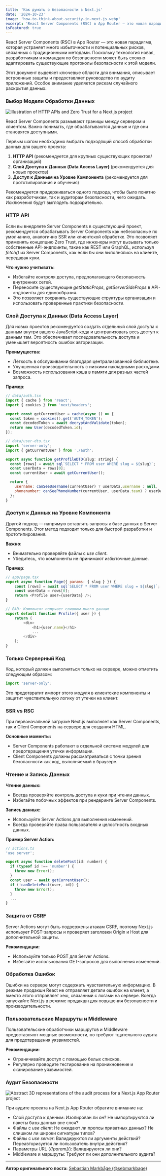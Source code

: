 ```yaml
---
title: 'Как думать о безопасности в Next.js'
date: '2024-10-23'
image: 'how-to-think-about-security-in-next-js.webp'
excerpt: 'React Server Components (RSC) в App Router — это новая парадигма, которая устраняет многие избыточности и потенциальные риски, связанные с традиционными методами. Учитывая новизну, разработчикам и, следовательно, командам безопасности может быть сложно согласовать свои существующие протоколы безопасности с этой моделью.'
isFeatured: true
---
```


React Server Components (RSC) в App Router — это новая парадигма, которая устраняет много избыточности и потенциальных рисков, связанных с традиционными методами. Поскольку технология новая, разработчикам и командам по безопасности может быть сложно адаптировать существующие протоколы безопасности к этой модели.

Этот документ выделяет ключевые области для внимания, описывает встроенные защиты и предоставляет руководство по аудиту приложений. Особое внимание уделяется рискам случайного раскрытия данных.

### Выбор Модели Обработки Данных

![Illustration of HTTP APIs and Zero Trust for a Next.js project ](http-apis-and-zero-trust-in-the-context-of-server-components.webp)

React Server Components размывают границы между сервером и клиентом. Важно понимать, где обрабатываются данные и где они становятся доступными.

Первым шагом необходимо выбрать подходящий способ обработки данных для вашего проекта:

1. **HTTP API** (рекомендуется для крупных существующих проектов/организаций)
2. **Слой Доступа к Данных (Data Access Layer)** (рекомендуется для новых проектов)
3. **Доступ к Данным на Уровне Компонента** (рекомендуется для прототипирования и обучения)

Рекомендуется придерживаться одного подхода, чтобы было понятно как разработчикам, так и аудиторам безопасности, чего ожидать. Исключения будут выглядеть подозрительно.

### HTTP API

Если вы внедряете Server Components в существующий проект, рекомендуется обрабатывать Server Components как небезопасные по умолчанию, аналогично SSR или клиентской обработке. Это позволяет применять концепцию Zero Trust, где инженеры могут вызывать только собственные API-эндпоинты, такие как REST или GraphQL, используя _fetch()_ из Server Components, как если бы они выполнялись на клиенте, передавая куки.

**Что нужно учитывать:**

-   Избегайте контроля доступа, предполагающего безопасность внутренних сетей.
-   Переносите существующие _getStaticProps_, _getServerSideProps_ в API-эндпоинты для единообразия.
-   Это позволяет сохранять существующие структуры организации и использовать проверенные практики безопасности.

### Слой Доступа к Данных (Data Access Layer)

Для новых проектов рекомендуется создать отдельный слой доступа к данным внутри вашего JavaScript-кода и централизовать весь доступ к данным там. Это обеспечивает последовательность доступа и уменьшает вероятность ошибок авторизации.

**Преимущества:**

-   Лёгкость в обслуживании благодаря централизованной библиотеке.
-   Улучшенная производительность с низкими накладными расходами.
-   Возможность использования кэша в памяти для разных частей запроса.

**Пример:**

```javascript
// data/auth.tsx
import { cache } from 'react';
import { cookies } from 'next/headers';

export const getCurrentUser = cache(async () => {
  const token = cookies().get('AUTH_TOKEN');
  const decodedToken = await decryptAndValidate(token);
  return new User(decodedToken.id);
});

// data/user-dto.tsx
import 'server-only';
import { getCurrentUser } from './auth';

export async function getProfileDTO(slug: string) {
  const [rows] = await sql`SELECT * FROM user WHERE slug = ${slug}`;
  const userData = rows[0];
  const currentUser = await getCurrentUser();

  return {
    username: canSeeUsername(currentUser) ? userData.username : null,
    phonenumber: canSeePhoneNumber(currentUser, userData.team) ? userData.phonenumber : null,
  };
}
```

### Доступ к Данных на Уровне Компонента

Другой подход — напрямую вставлять запросы к базе данных в Server Components. Этот метод подходит только для быстрой разработки и прототипирования.

**Важно:**

-   Внимательно проверяйте файлы с _use client_.
-   Убедитесь, что компоненты не принимают избыточные данные.

**Пример:**

```javascript
// app/page.tsx
export async function Page({ params: { slug } }) {
    const [rows] = await sql`SELECT * FROM user WHERE slug = ${slug}`;
    const userData = rows[0];
    return <Profile user={userData} />;
}

// BAD: Компонент получает слишком много данных
export default function Profile({ user }) {
    return (
        <div>
            <h1>{user.name}</h1>
            ...
        </div>
    );
}
```

### Только Серверный Код

Код, который должен выполняться только на сервере, можно отметить следующим образом:

```javascript
import 'server-only';
```

Это предотвратит импорт этого модуля в клиентские компоненты и защитит чувствительную логику от утечки на клиент.

### SSR vs RSC

При первоначальной загрузке Next.js выполняет как Server Components, так и Client Components на сервере для создания HTML.

**Основные моменты:**

-   Server Components работают в отдельной системе модулей для предотвращения утечки информации.
-   Client Components должны рассматриваться с точки зрения безопасности как код, выполняемый в браузере.

### Чтение и Запись Данных

**Чтение данных:**

-   Всегда проверяйте контроль доступа и куки при чтении данных.
-   Избегайте побочных эффектов при рендеринге Server Components.

**Запись данных:**

-   Используйте Server Actions для выполнения изменений.
-   Всегда проверяйте права пользователя и целостность входных данных.

**Пример Server Action:**

```javascript
// actions.ts
'use server';

export async function deletePost(id: number) {
  if (typeof id !== 'number') {
    throw new Error();
  }
  const user = await getCurrentUser();
  if (!canDeletePost(user, id)) {
    throw new Error();
  }
  ...
}
```

### Защита от CSRF

Server Actions могут быть подвержены атакам CSRF, поэтому Next.js использует POST-запросы и проверяет заголовки Origin и Host для дополнительной защиты.

**Рекомендации:**

-   Используйте только POST для Server Actions.
-   Избегайте использования GET-запросов для выполнения изменений.

### Обработка Ошибок

Ошибки на сервере могут содержать чувствительную информацию. В режиме продакшн React не отправляет детали ошибок на клиент, а вместо этого отправляет хеш, связанный с логами на сервере. Всегда запускайте Next.js в режиме продакшн для повышения безопасности и производительности.

### Пользовательские Маршруты и Middleware

Пользовательские обработчики маршрутов и Middleware предоставляют мощные возможности, но требуют тщательного аудита для предотвращения уязвимостей.

**Рекомендации:**

-   Ограничивайте доступ с помощью белых списков.
-   Регулярно проводите тестирование на проникновение и сканирование уязвимостей.

### Аудит Безопасности

![Abstract 3D representations of the audit process for a Next.js App Router project](audit-of-a-Next-js-App-Router-project.webp)

При аудите проекта на Next.js App Router обратите внимание на:

-   Слой доступа к данным: Изолирован ли он? Не импортируются ли пакеты базы данных вне слоя?
-   Файлы с _use client_: Не ожидают ли пропсы приватных данных? Не слишком ли широки сигнатуры типов?
-   Файлы с _use server_: Валидируются ли аргументы действий? Переавторизуется ли пользователь внутри действия?
-   Параметры URL (_/[param]/_): Валидируются ли они?
-   Middleware и маршруты: Требуют ли они дополнительного аудита?

---

**Автор оригинального поста:** [Sebastian Markbåge (@sebmarkbage)](https://twitter.com/sebmarkbage)
